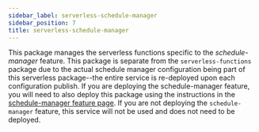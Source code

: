 ```yaml
---
sidebar_label: serverless-schedule-manager
sidebar_position: 7
title: serverless-schedule-manager
---
```


This package manages the serverless functions specific to the _schedule-manager_ feature. This package is separate from the `serverless-functions` package due to the actual schedule manager configuration being part of this serverless package--the entire service is re-deployed upon each configuration publish. If you are deploying the schedule-manager feature, you will need to also deploy this package using the instructions in the [schedule-manager feature page](/Feature%20Library/Flex%20V2/schedule-manager). If you are not deploying the `schedule-manager` feature, this service will not be used and does not need to be deployed.
